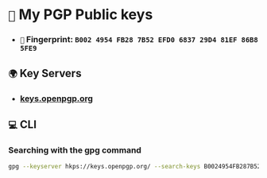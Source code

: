 # `🔑` My PGP Public keys
* ### `👤` **Fingerprint:** `B002 4954 FB28 7B52 EFD0 6837 29D4 81EF 86B8 5FE9`

## `🌍` Key Servers
* ### [keys.openpgp.org](https://keys.openpgp.org/search?q=B0024954FB287B52EFD0683729D481EF86B85FE9)

## `💻` CLI
### Searching with the gpg command
```sh
gpg --keyserver hkps://keys.openpgp.org/ --search-keys B0024954FB287B52EFD0683729D481EF86B85FE9
```

